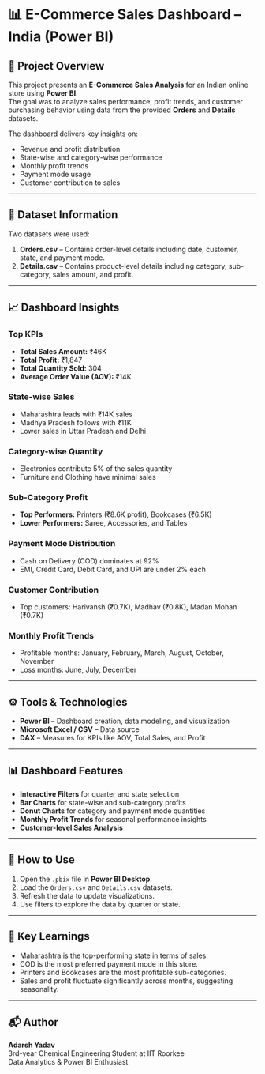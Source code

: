 # 📊 E-Commerce Sales Dashboard – India (Power BI)

## 📌 Project Overview
This project presents an **E-Commerce Sales Analysis** for an Indian online store using **Power BI**.  
The goal was to analyze sales performance, profit trends, and customer purchasing behavior using data from the provided **Orders** and **Details** datasets.

The dashboard delivers key insights on:
- Revenue and profit distribution
- State-wise and category-wise performance
- Monthly profit trends
- Payment mode usage
- Customer contribution to sales

---

## 📂 Dataset Information
Two datasets were used:
1. **Orders.csv** – Contains order-level details including date, customer, state, and payment mode.
2. **Details.csv** – Contains product-level details including category, sub-category, sales amount, and profit.

---

## 📈 Dashboard Insights

### **Top KPIs**
- **Total Sales Amount:** ₹46K
- **Total Profit:** ₹1,847
- **Total Quantity Sold:** 304
- **Average Order Value (AOV):** ₹14K

### **State-wise Sales**
- Maharashtra leads with ₹14K sales
- Madhya Pradesh follows with ₹11K
- Lower sales in Uttar Pradesh and Delhi

### **Category-wise Quantity**
- Electronics contribute 5% of the sales quantity
- Furniture and Clothing have minimal sales

### **Sub-Category Profit**
- **Top Performers:** Printers (₹8.6K profit), Bookcases (₹6.5K)
- **Lower Performers:** Saree, Accessories, and Tables

### **Payment Mode Distribution**
- Cash on Delivery (COD) dominates at 92%
- EMI, Credit Card, Debit Card, and UPI are under 2% each

### **Customer Contribution**
- Top customers: Harivansh (₹0.7K), Madhav (₹0.8K), Madan Mohan (₹0.7K)

### **Monthly Profit Trends**
- Profitable months: January, February, March, August, October, November
- Loss months: June, July, December

---

## ⚙ Tools & Technologies
- **Power BI** – Dashboard creation, data modeling, and visualization
- **Microsoft Excel / CSV** – Data source
- **DAX** – Measures for KPIs like AOV, Total Sales, and Profit

---

## 📊 Dashboard Features
- **Interactive Filters** for quarter and state selection
- **Bar Charts** for state-wise and sub-category profits
- **Donut Charts** for category and payment mode quantities
- **Monthly Profit Trends** for seasonal performance insights
- **Customer-level Sales Analysis**

---

## 🚀 How to Use
1. Open the `.pbix` file in **Power BI Desktop**.
2. Load the `Orders.csv` and `Details.csv` datasets.
3. Refresh the data to update visualizations.
4. Use filters to explore the data by quarter or state.

---

## 📌 Key Learnings
- Maharashtra is the top-performing state in terms of sales.
- COD is the most preferred payment mode in this store.
- Printers and Bookcases are the most profitable sub-categories.
- Sales and profit fluctuate significantly across months, suggesting seasonality.

---

## 📬 Author
**Adarsh Yadav**  
3rd-year Chemical Engineering Student at IIT Roorkee  
Data Analytics & Power BI Enthusiast
